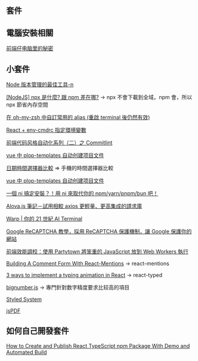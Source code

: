 ## 套件

## 電腦安裝相關

[前端仔电脑里的秘密](https://juejin.cn/post/7187272143657730108#heading-24)

## 小套件

[Node 版本管理的最佳工具-n](https://medium.com/%E4%BC%81%E9%B5%9D%E4%B9%9F%E6%87%82%E7%A8%8B%E5%BC%8F%E8%A8%AD%E8%A8%88/node%E7%89%88%E6%9C%AC%E7%AE%A1%E7%90%86%E7%9A%84%E6%9C%80%E4%BD%B3%E5%B7%A5%E5%85%B7-n-52f90b6bc91f)

[[NodeJS] npx 是什麼? 跟 npm 差在哪?](https://medium.com/itsems-frontend/whats-npx-e83400efe7f8) -> npx 不會下載到全域，npm 會，所以 npx 節省內存空間

[在 oh-my-zsh 中自訂常用的 alias (重啟 terminal 後仍然有效)](https://huiming.coderbridge.io/2021/08/24/oh-my-zsh-aliases/)

[React + env-cmdrc 指定環境變數](https://hackmd.io/@yellow/S1xr1meRt)

[前端代码风格自动化系列（二）之 Commitlint](https://segmentfault.com/a/1190000017790694)

[vue 中 plop-templates 自动创建项目文件](https://blog.csdn.net/qq_41833439/article/details/110064639)

[日期時間選擇器比較](https://hackmd.io/@Not/DatetimePicker?fbclid=IwAR3qnYegMkmXu8Kh1i8PRlnZQehJI79rGb5yky0_D7cJ9F5KcNJobdJPY54) => 手機的時間選擇器比較

[vue 中 plop-templates 自动创建项目文件](https://blog.csdn.net/qq_41833439/article/details/110064639)

[一個 ni 搞定安裝？！用 ni 來取代你的 npm/yarn/pnpm/bun 吧！](https://israynotarray.com/nodejs/20221127/2847196536/)

[Alova.js 筆記－試用相較 axios 更輕量、更高集成的請求庫](https://uu9924079.medium.com/alova-js-%E7%AD%86%E8%A8%98-%E8%A9%A6%E7%94%A8%E7%9B%B8%E8%BC%83-axios-%E6%9B%B4%E8%BC%95%E9%87%8F-%E6%9B%B4%E9%AB%98%E9%9B%86%E6%88%90%E7%9A%84%E8%AB%8B%E6%B1%82%E5%BA%AB-546ec5424df9)

[Warp | 你的 21 世紀 AI Terminal](https://blog.errorbaker.tw/posts/benben/12-warp/)

[Google ReCAPTCHA 教學，採用 ReCAPTCHA 保護機制，讓 Google 保護你的網站](https://kamadiam.com/recaptcha-%E6%95%99%E5%AD%B8%EF%BC%8C%E8%AE%93-google-%E4%BF%9D%E8%AD%B7%E4%BD%A0%E7%9A%84%E7%B6%B2%E7%AB%99/)

[前端效能調校：使用 Partytown 將笨重的 JavaScript 放到 Web Workers 執行](https://blog.miniasp.com/post/2023/01/27/Partytown-Run-Third-Party-Scripts-From-Web-Worker)

[Building A Comment Form With React-Mentions](https://blog.openreplay.com/building-a-comment-form-with-react-mentions/) -> react-mentions

[3 ways to implement a typing animation in React](https://blog.logrocket.com/3-ways-implement-typing-animation-react/) -> react-typed

[bignumber.js](https://github.com/MikeMcl/bignumber.js/) -> 專門針對数字精度要求比较高的項目

[Styled System](https://medium.com/starbugs/styled-system-is-the-path-to-primer-99b8d7cdecce)

[jsPDF](https://artskydj.github.io/jsPDF/docs/jsPDF.html)

## 如何自己開發套件

[How to Create and Publish React TypeScript npm Package With Demo and Automated Build](https://betterprogramming.pub/how-to-create-and-publish-react-typescript-npm-package-with-demo-and-automated-build-80c40ec28aca)

